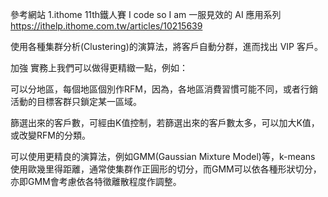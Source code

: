 參考網站
1.ithome 11th鐵人賽 I code so I am 一服見效的 AI 應用系列 
https://ithelp.ithome.com.tw/articles/10215639

使用各種集群分析(Clustering)的演算法，將客戶自動分群，進而找出 VIP 客戶。

加強
實務上我們可以做得更精緻一點，例如：

可以分地區，每個地區個別作RFM，因為，各地區消費習慣可能不同，或者行銷活動的目標客群只鎖定某一區域。

篩選出來的客戶數，可經由K值控制，若篩選出來的客戶數太多，可以加大K值，或改變RFM的分類。

可以使用更精良的演算法，例如GMM(Gaussian Mixture Model)等，k-means 使用歐幾里得距離，通常使集群作正圓形的切分，而GMM可以依各種形狀切分，亦即GMM會考慮依各特徵離散程度作調整。